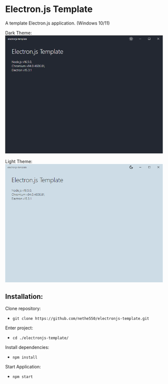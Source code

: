 # Electron.js Template
A template Electron.js application. (Windows 10/11)

Dark Theme:
![Screenshot of application. (Dark)](https://github.com/nethe550/electronjs-template/blob/main/screenshots/application-dark.png?raw=true)

Light Theme:
![Screenshot of application. (Light)](https://github.com/nethe550/electronjs-template/blob/main/screenshots/application-light.png?raw=true)

## Installation:
Clone repository: 
- `git clone https://github.com/nethe550/electronjs-template.git`

Enter project: 
- `cd ./electronjs-template/`

Install dependencies: 
- `npm install`

Start Application: 
- `npm start`
